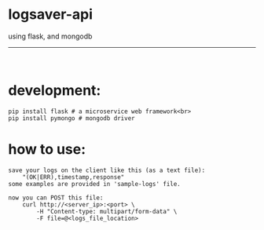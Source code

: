 # logsaver-api

using flask, and mongodb
<br>
<hr />
<br>

# development: 
    pip install flask # a microservice web framework<br>
    pip install pymongo # mongodb driver

# how to use:
    save your logs on the client like this (as a text file):
        "(OK|ERR),timestamp,response"
    some examples are provided in 'sample-logs' file.

    now you can POST this file:
        curl http://<server_ip>:<port> \                                                      
            -H "Content-type: multipart/form-data" \
            -F file=@<logs_file_location>
